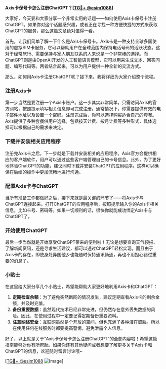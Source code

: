 **Axis卡保号卡怎么注册ChatGPT？[[TG💪+ @esim1088](https://t.me/s/esim1088)]**

大家好，今天要和大家分享一个非常实用的话题——如何使用Axis卡保号卡注册ChatGPT。如果你对这个话题感兴趣，或者正在寻找一种方便快捷的方式来获取ChatGPT的服务，那么这篇文章绝对值得一看。

首先，让我们简单了解一下什么是Axis卡保号卡。Axis卡是一种支持全球多国使用的虚拟SIM卡服务，它可以帮助用户在全球范围内保持电话号码的活跃状态。这对于经常旅行、需要保持与家人朋友联系的人来说是一个非常棒的选择。而ChatGPT则是由OpenAI开发的人工智能语言模型，它可以用来生成文本、回答问题、编写代码等。两者结合起来，可以为用户提供一种全新的交流方式。

那么，如何用Axis卡注册ChatGPT呢？接下来，我将详细为大家介绍整个流程。

### 注册Axis卡

第一步当然是要注册一个Axis卡账户。这一步其实非常简单，只需访问Axis的官方网站，按照提示填写相关信息即可完成注册。通常情况下，你需要提供有效的电子邮件地址以及设置一个密码。注册完成后，你可以选择购买适合自己的套餐。Axis提供了多种套餐供用户选择，包括按天计费、按月计费等多种形式，具体选择可以根据自己的需求来决定。

### 下载并安装相关应用程序

注册完Axis卡之后，下一步就是下载并安装相关的应用程序。Axis官方会提供相应的客户端软件，用户可以通过这些客户端管理自己的卡号信息。此外，为了更好地体验ChatGPT的功能，建议同时下载并安装ChatGPT的应用程序。这样可以确保在后续的操作中更加流畅地进行沟通。

### 配置Axis卡与ChatGPT

当所有准备工作都做好之后，接下来就是最关键的环节了——将Axis卡与ChatGPT连接起来。打开ChatGPT的应用程序后，按照提示输入你的Axis卡相关信息，比如卡号、密码等。如果一切顺利的话，很快你就能成功绑定Axis卡与ChatGPT了。

### 开始使用ChatGPT

最后一步当然就是开始享受ChatGPT带来的便利啦！无论是想要查询天气预报、了解新闻资讯，还是寻求生活建议，都可以通过ChatGPT轻松实现。而且由于Axis卡的存在，即使身处异国他乡也能随时保持通讯畅通，再也不用担心错过重要的消息了。

### 小贴士

在这里给大家分享几个小贴士，希望能帮助大家更好地利用Axis卡和ChatGPT：

1. **定期检查余额**：为了避免突然断网的情况发生，建议定期查看Axis卡的剩余金额，并及时充值。
2. **备份重要数据**：虽然现代技术已经非常先进，但仍然存在意外丢失数据的风险。因此，在使用过程中一定要记得定期备份重要资料。
3. **注意网络安全**：互联网虽然是个开放的空间，但也充满了各种潜在威胁。所以在使用任何在线服务时都要提高警惕，避免泄露个人信息。

好了，以上就是关于“Axis卡保号卡怎么注册ChatGPT”的全部内容啦！希望这篇指南能够对你有所帮助。如果你还有其他疑问或者想要了解更多关于Axis卡和ChatGPT的信息，欢迎随时留言讨论哦~

[[TG💪+ @esim1088](https://t.me/s/esim1088) ![Image](https://i.postimg.cc/4NQfJmqS/Snipaste-2025-05-13-00-14-12.png)]